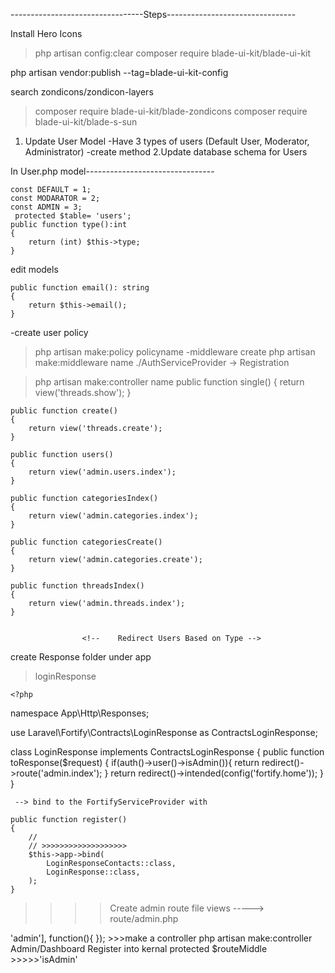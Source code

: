 ---------------------------------Steps--------------------------------


Install Hero Icons
> php artisan config:clear
> composer require blade-ui-kit/blade-ui-kit
<!-- configuration -->
php artisan vendor:publish --tag=blade-ui-kit-config 

search zondicons/zondicon-layers
> composer require blade-ui-kit/blade-zondicons
> composer require blade-ui-kit/blade-s-sun


<!-- Setup configuration -->

1. Update User Model 
-Have 3 types of users (Default User, Moderator, Administrator)
-create method 
2.Update database schema for Users

In User.php model--------------------------------

    const DEFAULT = 1;
    const MODARATOR = 2;
    const ADMIN = 3;
     protected $table= 'users';
    public function type():int
    {
        return (int) $this->type;
    }


<!-- Database configuration and migration -->
edit models 
 

    public function email(): string
    {
        return $this->email();
    }
    

<!-- User Policy Configuration and Migration -->
-create user policy
>php artisan make:policy policyname 
-middleware create
>php artisan make:middleware name
./AuthServiceProvider  -> Registration

 <!--Controller  -->
 >php artisan make:controller name
    public function single()
    {
        return view('threads.show');
    }

    public function create()
    {
        return view('threads.create');
    }

    public function users()
    {
        return view('admin.users.index');
    }

    public function categoriesIndex()
    {
        return view('admin.categories.index');
    }

    public function categoriesCreate()
    {
        return view('admin.categories.create');
    }

    public function threadsIndex()
    {
        return view('admin.threads.index');
    }


                    <!--    Redirect Users Based on Type -->

create Response folder under app 
>loginResponse
 >>>>
    <?php 

namespace App\Http\Responses;

use Laravel\Fortify\Contracts\LoginResponse as ContractsLoginResponse;

class LoginResponse implements ContractsLoginResponse
{
    public function toResponse($request)
    {
        if(auth()->user()->isAdmin()){
            return redirect()->route('admin.index');
        }
        return redirect()->intended(config('fortify.home'));
    }
}


     --> bind to the FortifyServiceProvider with

    public function register()
    {
        //
        // >>>>>>>>>>>>>>>>>>>
        $this->app->bind(
            LoginResponseContacts::class,
            LoginResponse::class,
        );
    }



>>>> Create admin route file views
----->  route/admin.php
<?php


use Illuminate\support\Facades\Route;

Route::group(['prefix', 'admin', 'as' => 'admin'], function(){
    
});


>>>make a controller 
php artisan make:controller Admin/Dashboard

Register into kernal

protected $routeMiddle >>>>>'isAdmin'


